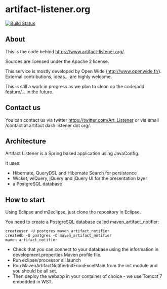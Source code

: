 artifact-listener.org
=====================

[![Build Status](https://travis-ci.org/openwide-java/artifact-listener.svg?branch=master)](https://travis-ci.org/openwide-java/artifact-listener)

About
-----

This is the code behind https://www.artifact-listener.org/.

Sources are licensed under the Apache 2 license.

This service is mostly developed by Open Wide (http://www.openwide.fr/). External contributions, ideas... are highly welcome.

This is still a work in progress as we plan to clean up the code/add feature/... in the future.

Contact us
----------

You can contact us via twitter https://twitter.com/Art_Listener or via email /contact at artifact dash listener dot org/.

Architecture
------------

Artifact Listener is a Spring based application using JavaConfig.

It uses:
- Hibernate, QueryDSL and Hibernate Search for persistence
- Wicket, wiQuery, jQuery and jQuery UI for the presentation layer
- a PostgreSQL database

How to start
------------

Using Eclipse and m2eclipse, just clone the repository in Eclipse.

You need to create a PostgreSQL database called maven_artifact_notifier:
```
createuser -U postgres maven_artifact_notifier
createdb -U postgres -O maven_artifact_notifier maven_artifact_notifier
```

- Check that you can connect to your database using the information in development.properties Maven profile file.
- Run eclipse/processor all.launch
- Run MavenArtifactNotifierInitFromExcelMain from the init module and you should be all set.
- Then deploy the webapp in your container of choice - we use Tomcat 7 embedded in WST.

